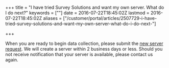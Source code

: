 +++
title = "I have tried Survey Solutions and want my own server. What do I do next?"
keywords = [""]
date = 2016-07-22T18:45:02Z
lastmod = 2016-07-22T18:45:02Z
aliases = ["/customer/portal/articles/2507729-i-have-tried-survey-solutions-and-want-my-own-server-what-do-i-do-next-"]

+++

When you are ready to begin data collection, please submit the [new server request](https://mysurvey.solutions/NewServerRequest).
We will create a server within 2 business days or less. Should you not
receive notification that your server is available, please contact us
again.
